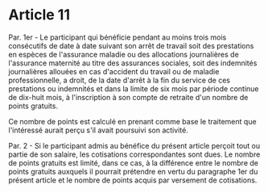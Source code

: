 # Article 11

Par. 1er - Le participant qui bénéficie pendant au moins trois mois consécutifs de date à date suivant son arrêt de travail soit des prestations en espèces de l'assurance maladie ou des allocations journalières de l'assurance maternité au titre des assurances sociales, soit des indemnités journalières allouées en cas d'accident du travail ou de maladie professionnelle, a droit, de la date d'arrêt à la fin du service de ces prestations ou indemnités et dans la limite de six mois par période continue de dix-huit mois, à l'inscription à son compte de retraite d'un nombre de points gratuits.

Ce nombre de points est calculé en prenant comme base le traitement que l'intéressé aurait perçu s'il avait poursuivi son activité.

Par. 2 - Si le participant admis au bénéfice du présent article perçoit tout ou partie de son salaire, les cotisations correspondantes sont dues. Le nombre de points gratuits est limité, dans ce cas, à la différence entre le nombre de points gratuits auxquels il pourrait prétendre en vertu du paragraphe 1er du présent article et le nombre de points acquis par versement de cotisations.
